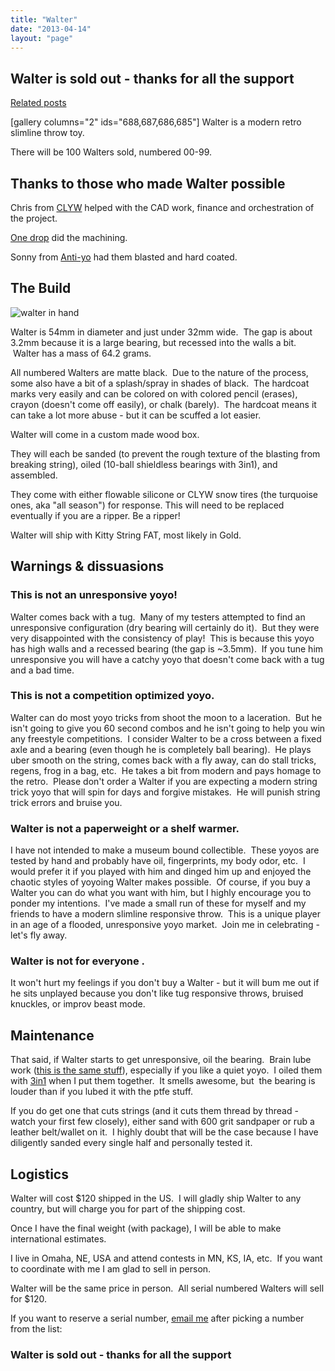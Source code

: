 ```yaml
---
title: "Walter"
date: "2013-04-14"
layout: "page"
---
```


## Walter is sold out - thanks for all the support

[Related posts](http://spencerberry.com/tag/walter)

\[gallery columns="2" ids="688,687,686,685"\] Walter is a modern retro slimline throw toy.

There will be 100 Walters sold, numbered 00-99.

## Thanks to those who made Walter possible

Chris from [CLYW](http://cariboublog.com) helped with the CAD work, finance and orchestration of the project.

[One drop](http://www.onedropyoyos.com/) did the machining.

Sonny from [Anti-yo](http://anti-yo.com) had them blasted and hard coated.

## The Build

![walter in hand]({{site.url}}/assets/img/photo-1.jpg)

Walter is 54mm in diameter and just under 32mm wide.  The gap is about 3.2mm because it is a large bearing, but recessed into the walls a bit.  Walter has a mass of 64.2 grams.

All numbered Walters are matte black.  Due to the nature of the process, some also have a bit of a splash/spray in shades of black.  The hardcoat marks very easily and can be colored on with colored pencil (erases), crayon (doesn't come off easily), or chalk (barely).  The hardcoat means it can take a lot more abuse - but it can be scuffed a lot easier.

Walter will come in a custom made wood box.

They will each be sanded (to prevent the rough texture of the blasting from breaking string), oiled (10-ball shieldless bearings with 3in1), and assembled.

They come with either flowable silicone or CLYW snow tires (the turquoise ones, aka "all season") for response. This will need to be replaced eventually if you are a ripper. Be a ripper!

Walter will ship with Kitty String FAT, most likely in Gold.

## Warnings & dissuasions

### This is not an unresponsive yoyo!

Walter comes back with a tug.  Many of my testers attempted to find an unresponsive configuration (dry bearing will certainly do it).  But they were very disappointed with the consistency of play!  This is because this yoyo has high walls and a recessed bearing (the gap is ~3.5mm).  If you tune him unresponsive you will have a catchy yoyo that doesn't come back with a tug and a bad time.

### This is not a competition optimized yoyo.

Walter can do most yoyo tricks from shoot the moon to a laceration.  But he isn't going to give you 60 second combos and he isn't going to help you win any freestyle competitions.  I consider Walter to be a cross between a fixed axle and a bearing (even though he is completely ball bearing).  He plays uber smooth on the string, comes back with a fly away, can do stall tricks, regens, frog in a bag, etc.  He takes a bit from modern and pays homage to the retro.  Please don't order a Walter if you are expecting a modern string trick yoyo that will spin for days and forgive mistakes.  He will punish string trick errors and bruise you.

### Walter is not a paperweight or a shelf warmer.

I have not intended to make a museum bound collectible.  These yoyos are tested by hand and probably have oil, fingerprints, my body odor, etc.  I would prefer it if you played with him and dinged him up and enjoyed the chaotic styles of yoyoing Walter makes possible.  Of course, if you buy a Walter you can do what you want with him, but I highly encourage you to ponder my intentions.  I've made a small run of these for myself and my friends to have a modern slimline responsive throw.  This is a unique player in an age of a flooded, unresponsive yoyo market.  Join me in celebrating - let's fly away.

### Walter is not for everyone .

It won't hurt my feelings if you don't buy a Walter - but it will bum me out if he sits unplayed because you don't like tug responsive throws, bruised knuckles, or improv beast mode.

## Maintenance

That said, if Walter starts to get unresponsive, oil the bearing.  Brain lube work ([this is the same stuff](http://www.amazon.com/Super-Lube-Syncolon-PTFE-viscosity/dp/B000BXOGHY/ref=sr_1_4?ie=UTF8&qid=1366490835&sr=8-4&keywords=superlube)), especially if you like a quiet yoyo.  I oiled them with [3in1](http://www.amazon.com/3-IN-ONE-10135-Multi-Purpose-Oil-oz/dp/B0083V8LPO/ref=sr_1_1?s=automotive&ie=UTF8&qid=1366490879&sr=1-1&keywords=3+in1+oil) when I put them together.  It smells awesome, but  the bearing is louder than if you lubed it with the ptfe stuff.

If you do get one that cuts strings (and it cuts them thread by thread - watch your first few closely), either sand with 600 grit sandpaper or rub a leather belt/wallet on it.  I highly doubt that will be the case because I have diligently sanded every single half and personally tested it.

## Logistics

Walter will cost $120 shipped in the US.  I will gladly ship Walter to any country, but will charge you for part of the shipping cost.

Once I have the final weight (with package), I will be able to make international estimates.

I live in Omaha, NE, USA and attend contests in MN, KS, IA, etc.  If you want to coordinate with me I am glad to sell in person.

Walter will be the same price in person.  All serial numbered Walters will sell for $120.

If you want to reserve a serial number, [email me](mailto:spencerwberry@gmail.com) after picking a number from the list:

### Walter is sold out - thanks for all the support
